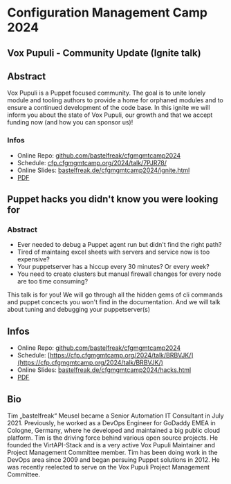 # Configuration Management Camp 2024

## Vox Pupuli - Community Update (Ignite talk)

## Abstract

Vox Pupuli is a Puppet focused community. The goal is to unite lonely module and tooling authors to provide a home for orphaned modules and to ensure a continued development of the code base. In this ignite we will inform you about the state of Vox Pupuli, our growth and that we accept funding now (and how you can sponsor us)!

### Infos

* Online Repo: [github.com/bastelfreak/cfgmgmtcamp2024](https://github.com/bastelfreak/cfgmgmtcamp2024?tab=readme-ov-file#vox-pupuli---community-update-ignate-talk)
* Schedule: [cfp.cfgmgmtcamp.org/2024/talk/7PJR78/](https://cfp.cfgmgmtcamp.org/2024/talk/7PJR78/)
* Online Slides: [bastelfreak.de/cfgmgmtcamp2024/ignite.html](https://bastelfreak.de/cfgmgmtcamp2024/ignite.html)
* [PDF](Vox_Pupuli_-_Community_Update.pdf)

## Puppet hacks you didn't know you were looking for

### Abstract

* Ever needed to debug a Puppet agent run but didn't find the right path?
* Tired of maintaing excel sheets with servers and service now is too expensive?
* Your puppetserver has a hiccup every 30 minutes? Or every week?
* You need to create clusters but manual firewall changes for every node are too time consuming?

This talk is for you! We will go through all the hidden gems of cli commands and puppet concects you won't find in the documentation. And we will talk about tuning and debugging your puppetserver(s)

## Infos

* Online Repo: [github.com/bastelfreak/cfgmgmtcamp2024](https://github.com/bastelfreak/cfgmgmtcamp2024?tab=readme-ov-file#puppet-hacks-you-didnt-know-you-were-looking-for)
* Schedule: [https://cfp.cfgmgmtcamp.org/2024/talk/BRBVJK/](https://cfp.cfgmgmtcamp.org/2024/talk/BRBVJK/)
* Online Slides: [bastelfreak.de/cfgmgmtcamp2024/hacks.html](https://bastelfreak.de/cfgmgmtcamp2024/hacks.html)
* [PDF](Puppet_hacks_you_didn_t_know_you_were_looking_for.pdf)

## Bio

Tim „bastelfreak“ Meusel became a Senior Automation IT Consultant in July 2021.
Previously, he worked as a DevOps Engineer for GoDaddy EMEA in Cologne, Germany,
where he developed and maintained a big public cloud platform. Tim is the
driving force behind various open source projects. He founded the VirtAPI-Stack
and is a very active Vox Pupuli Maintainer and Project Management Committee
member. Tim has been doing work in the DevOps area since 2009 and began persuing
Puppet solutions in 2012. He was recently reelected to serve on the Vox Pupuli
Project Management Committee.
